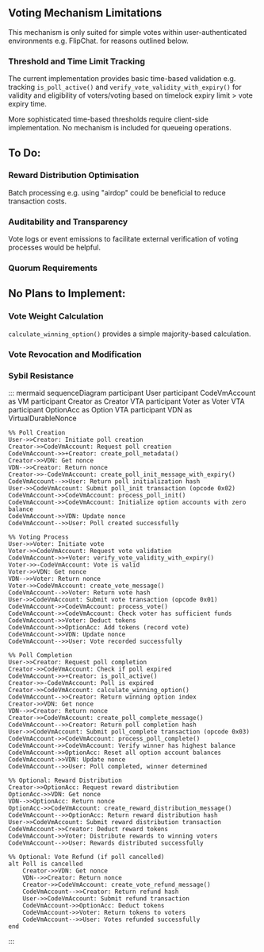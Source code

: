 ## Voting Mechanism Limitations

This mechanism is only suited for simple votes within user-authenticated environments e.g. FlipChat. for reasons outlined below.

### Threshold and Time Limit Tracking

The current implementation provides basic time-based validation e.g. tracking `is_poll_active()` and `verify_vote_validity_with_expiry()` for validity and eligibility of voters/voting based on timelock expiry limit > vote expiry time.

More sophisticated time-based thresholds require client-side implementation. No mechanism is included for queueing operations.


## To Do:
### Reward Distribution Optimisation

Batch processing e.g. using "airdop" could be beneficial to reduce transaction costs.

### Auditability and Transparency

Vote logs or event emissions to facilitate external verification of voting processes would be helpful.

### Quorum Requirements


## No Plans to Implement:

### Vote Weight Calculation

`calculate_winning_option()` provides a simple majority-based calculation.

### Vote Revocation and Modification
### Sybil Resistance

::: mermaid
sequenceDiagram
    participant User
    participant CodeVmAccount as VM
    participant Creator as Creator VTA
    participant Voter as Voter VTA
    participant OptionAcc as Option VTA
    participant VDN as VirtualDurableNonce

    %% Poll Creation
    User->>Creator: Initiate poll creation
    Creator->>CodeVmAccount: Request poll creation
    CodeVmAccount->>+Creator: create_poll_metadata()
    Creator->>VDN: Get nonce
    VDN-->>Creator: Return nonce
    Creator->>-CodeVmAccount: create_poll_init_message_with_expiry()
    CodeVmAccount-->>User: Return poll initialization hash
    User->>CodeVmAccount: Submit poll_init transaction (opcode 0x02)
    CodeVmAccount->>CodeVmAccount: process_poll_init()
    CodeVmAccount->>CodeVmAccount: Initialize option accounts with zero balance
    CodeVmAccount->>VDN: Update nonce
    CodeVmAccount-->>User: Poll created successfully

    %% Voting Process
    User->>Voter: Initiate vote
    Voter->>CodeVmAccount: Request vote validation
    CodeVmAccount->>+Voter: verify_vote_validity_with_expiry()
    Voter->>-CodeVmAccount: Vote is valid
    Voter->>VDN: Get nonce
    VDN-->>Voter: Return nonce
    Voter->>CodeVmAccount: create_vote_message()
    CodeVmAccount-->>Voter: Return vote hash
    User->>CodeVmAccount: Submit vote transaction (opcode 0x01)
    CodeVmAccount->>CodeVmAccount: process_vote()
    CodeVmAccount->>CodeVmAccount: Check voter has sufficient funds
    CodeVmAccount->>Voter: Deduct tokens
    CodeVmAccount->>OptionAcc: Add tokens (record vote)
    CodeVmAccount->>VDN: Update nonce
    CodeVmAccount-->>User: Vote recorded successfully

    %% Poll Completion
    User->>Creator: Request poll completion
    Creator->>CodeVmAccount: Check if poll expired
    CodeVmAccount->>+Creator: is_poll_active()
    Creator->>-CodeVmAccount: Poll is expired
    Creator->>CodeVmAccount: calculate_winning_option()
    CodeVmAccount-->>Creator: Return winning option index
    Creator->>VDN: Get nonce
    VDN-->>Creator: Return nonce
    Creator->>CodeVmAccount: create_poll_complete_message()
    CodeVmAccount-->>Creator: Return poll completion hash
    User->>CodeVmAccount: Submit poll_complete transaction (opcode 0x03)
    CodeVmAccount->>CodeVmAccount: process_poll_complete()
    CodeVmAccount->>CodeVmAccount: Verify winner has highest balance
    CodeVmAccount->>OptionAcc: Reset all option account balances
    CodeVmAccount->>VDN: Update nonce
    CodeVmAccount-->>User: Poll completed, winner determined

    %% Optional: Reward Distribution
    Creator->>OptionAcc: Request reward distribution
    OptionAcc->>VDN: Get nonce
    VDN-->>OptionAcc: Return nonce
    OptionAcc->>CodeVmAccount: create_reward_distribution_message()
    CodeVmAccount-->>OptionAcc: Return reward distribution hash
    User->>CodeVmAccount: Submit reward distribution transaction
    CodeVmAccount->>Creator: Deduct reward tokens
    CodeVmAccount->>Voter: Distribute rewards to winning voters
    CodeVmAccount-->>User: Rewards distributed successfully

    %% Optional: Vote Refund (if poll cancelled)
    alt Poll is cancelled
        Creator->>VDN: Get nonce
        VDN-->>Creator: Return nonce
        Creator->>CodeVmAccount: create_vote_refund_message()
        CodeVmAccount-->>Creator: Return refund hash
        User->>CodeVmAccount: Submit refund transaction
        CodeVmAccount->>OptionAcc: Deduct tokens
        CodeVmAccount->>Voter: Return tokens to voters
        CodeVmAccount-->>User: Votes refunded successfully
    end

:::